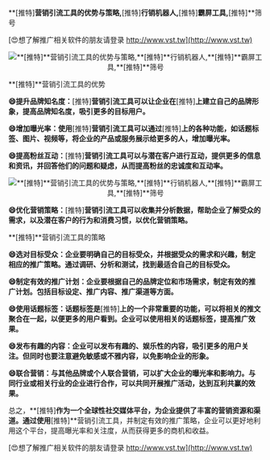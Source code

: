 **[推特]**营销引流工具的优势与策略,**[推特]**行销机器人,**[推特]**霸屏工具,**[推特]**筛号

[😍想了解推广相关软件的朋友请登录 http://www.vst.tw](http://www.vst.tw)

 <center><img src="https://vst.tw/MP4/tuiguang/png/3.png" alt="**[推特]**营销引流工具的优势与策略,**[推特]**行销机器人,**[推特]**霸屏工具,**[推特]**筛号"></center>

**[推特]**营销引流工具的优势

**😄提升品牌知名度：**[推特]**营销引流工具可以让企业在**[推特]**上建立自己的品牌形象，提高品牌知名度，吸引更多的目标用户。**

**😄增加曝光率：使用**[推特]**营销引流工具可以通过**[推特]**上的各种功能，如话题标签、图片、视频等，将企业的产品或服务展示给更多的人，增加曝光率。**

**😄提高粉丝互动：**[推特]**营销引流工具可以与潜在客户进行互动，提供更多的信息和资讯，并回答他们的问题和疑虑，从而提高粉丝的忠诚度和互动率。**

 <center><img src="https://vst.tw/MP4/tuiguang/png/7.png" alt="**[推特]**营销引流工具的优势与策略,**[推特]**行销机器人,**[推特]**霸屏工具,**[推特]**筛号"></center>

**😄优化营销策略：**[推特]**营销引流工具可以收集并分析数据，帮助企业了解受众的需求，以及潜在客户的行为和消费习惯，以优化营销策略。**

**[推特]**营销引流工具的策略

**😄选对目标受众：企业要明确自己的目标受众，并根据受众的需求和兴趣，制定相应的推广策略。通过调研、分析和测试，找到最适合自己的目标受众。**

**😄制定有效的推广计划：企业要根据自己的品牌定位和市场需求，制定有效的推广计划。包括目标设定、推广内容、推广渠道等方面。**

**😄使用话题标签：话题标签是**[推特]**上的一个非常重要的功能，可以将相关的推文聚合在一起，以便更多的用户看到。企业可以使用相关的话题标签，提高推广效果。**

**😄发布有趣的内容：企业可以发布有趣的、娱乐性的内容，吸引更多的用户关注。但同时也要注意避免敏感或不雅内容，以免影响企业的形象。**

**😄联合营销：与其他品牌或个人联合营销，可以扩大企业的曝光率和影响力。与同行业或相关行业的企业进行合作，可以共同开展推广活动，达到互利共赢的效果。**

总之，**[推特]**作为一个全球性社交媒体平台，为企业提供了丰富的营销资源和渠道。通过使用**[推特]**营销引流工具，并制定有效的推广策略，企业可以更好地利用这个平台，提高曝光率和关注度，从而获得更多的商机和收益。

[😍想了解推广相关软件的朋友请登录 http://www.vst.tw](http://www.vst.tw)



